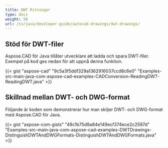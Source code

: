 ```yaml
---
title: DWT Ritningar
type: docs
weight: 50
url: /sv/java/developer-guide/autocad-drawings/dwt-drawings/
---
```


## **Stöd för DWT-filer**
Aspose.CAD för Java tillåter utvecklare att ladda och spara DWT-filer. Exempel på kod ges nedan för att uppnå denna funktion.

{{< gist "aspose-cad" "9c5a3f5ddf329a1362916037ccd8c6e0" "Examples-src-main-java-com-aspose-cad-examples-CADConversion-ReadingDWT-ReadingDWT.java" >}}
## **Skillnad mellan DWT- och DWG-format**
Följande är koden som demonstrerar hur man skiljer DWT- och DWG-format med Aspose.CAD för Java.



{{< gist "aspose-com-gists" "49c1b75d9a84e149ecf374ece2c2597d" "Examples-src-main-java-com-aspose-cad-examples-DWTDrawings-DistinguishDWTAndDWGFormats-DistinguishDWTAndDWGFormats.java" >}}
